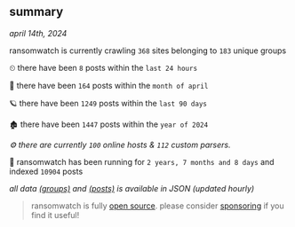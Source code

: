 
## summary
_april 14th, 2024_

ransomwatch is currently crawling `368` sites belonging to `183` unique groups

⏲ there have been `8` posts within the `last 24 hours`

🦈 there have been `164` posts within the `month of april`

🪐 there have been `1249` posts within the `last 90 days`

🏚 there have been `1447` posts within the `year of 2024`

_⚙️ there are currently `100` online hosts & `112` custom parsers._

🦕 ransomwatch has been running for `2 years, 7 months and 8 days` and indexed `10904` posts

_all data  [(groups)](http://ransomwhat.telemetry.ltd/groups) and [(posts)](http://ransomwhat.telemetry.ltd/posts) is available in JSON (updated hourly)_

> ransomwatch is fully [open source](https://github.com/joshhighet/ransomwatch#ransomwatch--). please consider [sponsoring](https://github.com/sponsors/joshhighet) if you find it useful!
